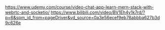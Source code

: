 https://www.udemy.com/course/video-chat-app-learn-mern-stack-with-webrtc-and-socketio/
https://www.bilibili.com/video/BV1Eh4y1k7rd/?p=6&spm_id_from=pageDriver&vd_source=0a3e56ecef9eb78abbba627b3d9c626e